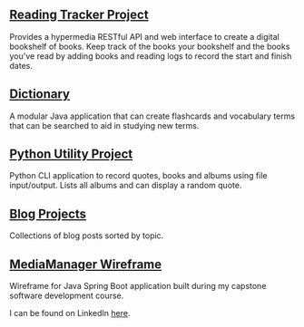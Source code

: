 ## [Reading Tracker Project](https://github.com/oneexists/readingTracker)

Provides a hypermedia RESTful API and web interface to create a digital
bookshelf of books. Keep track of the books your bookshelf and the books
you've read by adding books and reading logs to record the start and finish
dates.

## [Dictionary](https://github.com/oneexists/Dictionary)

A modular Java application that can create flashcards and vocabulary terms
that can be searched to aid in studying new terms.

## [Python Utility Project](https://github.com/oneexists/pyutil)

Python CLI application to record quotes, books and albums using file
input/output. Lists all albums and can display a random quote.

## [Blog Projects](https://oneexists.github.io/projects.html)

Collections of blog posts sorted by topic.

## [MediaManager Wireframe](https://oneexists.github.io/html/media_manager_wireframes.html)

Wireframe for Java Spring Boot application built during my capstone software
development course.


I can be found on LinkedIn [here](https://www.linkedin.com/in/skylar-lynner-826079188/).
